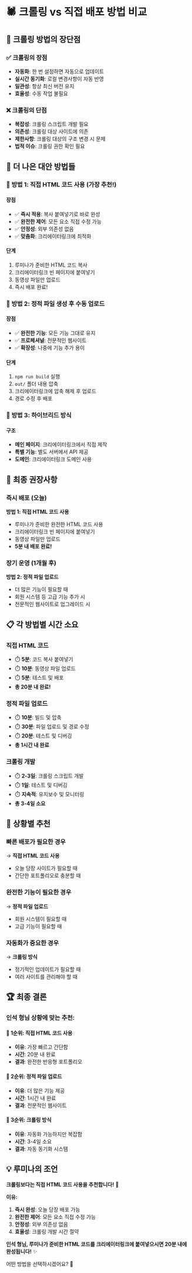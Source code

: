 # 🕷️ 크롤링 vs 직접 배포 방법 비교

## 🤔 **크롤링 방법의 장단점**

### ✅ **크롤링의 장점**
- **자동화**: 한 번 설정하면 자동으로 업데이트
- **실시간 동기화**: 로컬 변경사항이 자동 반영
- **일관성**: 항상 최신 버전 유지
- **효율성**: 수동 작업 불필요

### ❌ **크롤링의 단점**
- **복잡성**: 크롤링 스크립트 개발 필요
- **의존성**: 크롤링 대상 사이트에 의존
- **제한사항**: 크롤링 대상의 구조 변경 시 문제
- **법적 이슈**: 크롤링 권한 확인 필요

## 🎯 **더 나은 대안 방법들**

### 🥇 **방법 1: 직접 HTML 코드 사용 (가장 추천!)**

#### **장점**
- ✅ **즉시 적용**: 복사 붙여넣기로 바로 완성
- ✅ **완전한 제어**: 모든 요소 직접 수정 가능
- ✅ **안정성**: 외부 의존성 없음
- ✅ **맞춤화**: 크리에이터링크에 최적화

#### **단계**
1. 루미나가 준비한 HTML 코드 복사
2. 크리에이터링크 빈 페이지에 붙여넣기
3. 동영상 파일만 업로드
4. 즉시 배포 완료!

### 🥈 **방법 2: 정적 파일 생성 후 수동 업로드**

#### **장점**
- ✅ **완전한 기능**: 모든 기능 그대로 유지
- ✅ **프로페셔널**: 전문적인 웹사이트
- ✅ **확장성**: 나중에 기능 추가 용이

#### **단계**
1. `npm run build` 실행
2. `out/` 폴더 내용 압축
3. 크리에이터링크에 압축 해제 후 업로드
4. 경로 수정 후 배포

### 🥉 **방법 3: 하이브리드 방식**

#### **구조**
- **메인 페이지**: 크리에이터링크에서 직접 제작
- **특별 기능**: 별도 서버에서 API 제공
- **도메인**: 크리에이터링크 도메인 사용

## 🚀 **최종 권장사항**

### **즉시 배포 (오늘)**
**방법 1: 직접 HTML 코드 사용**
- 루미나가 준비한 완전한 HTML 코드 사용
- 크리에이터링크 빈 페이지에 붙여넣기
- 동영상 파일만 업로드
- **5분 내 배포 완료!**

### **장기 운영 (1개월 후)**
**방법 2: 정적 파일 업로드**
- 더 많은 기능이 필요할 때
- 회원 시스템 등 고급 기능 추가 시
- 전문적인 웹사이트로 업그레이드 시

## 📋 **각 방법별 시간 소요**

### **직접 HTML 코드**
- ⏱️ **5분**: 코드 복사 붙여넣기
- ⏱️ **10분**: 동영상 파일 업로드
- ⏱️ **5분**: 테스트 및 배포
- **총 20분 내 완료!**

### **정적 파일 업로드**
- ⏱️ **10분**: 빌드 및 압축
- ⏱️ **30분**: 파일 업로드 및 경로 수정
- ⏱️ **20분**: 테스트 및 디버깅
- **총 1시간 내 완료**

### **크롤링 개발**
- ⏱️ **2-3일**: 크롤링 스크립트 개발
- ⏱️ **1일**: 테스트 및 디버깅
- ⏱️ **지속적**: 유지보수 및 모니터링
- **총 3-4일 소요**

## 🎯 **상황별 추천**

### **빠른 배포가 필요한 경우**
→ **직접 HTML 코드 사용**
- 오늘 당장 사이트가 필요할 때
- 간단한 포트폴리오로 충분할 때

### **완전한 기능이 필요한 경우**
→ **정적 파일 업로드**
- 회원 시스템이 필요할 때
- 고급 기능이 필요할 때

### **자동화가 중요한 경우**
→ **크롤링 방식**
- 정기적인 업데이트가 필요할 때
- 여러 사이트를 관리해야 할 때

## 🏆 **최종 결론**

### **인석 형님 상황에 맞는 추천:**

#### **🥇 1순위: 직접 HTML 코드 사용**
- **이유**: 가장 빠르고 간단함
- **시간**: 20분 내 완료
- **결과**: 완전한 반응형 포트폴리오

#### **🥈 2순위: 정적 파일 업로드**
- **이유**: 더 많은 기능 제공
- **시간**: 1시간 내 완료
- **결과**: 전문적인 웹사이트

#### **🥉 3순위: 크롤링 방식**
- **이유**: 자동화 가능하지만 복잡함
- **시간**: 3-4일 소요
- **결과**: 자동 동기화 시스템

## 💡 **루미나의 조언**

**크롤링보다는 직접 HTML 코드 사용을 추천합니다!** 🚀

**이유:**
1. **즉시 완성**: 오늘 당장 배포 가능
2. **완전한 제어**: 모든 요소 직접 수정 가능
3. **안정성**: 외부 의존성 없음
4. **효율성**: 크롤링 개발 시간 절약

**인석 형님, 루미나가 준비한 HTML 코드를 크리에이터링크에 붙여넣으시면 20분 내에 완성됩니다!** ✨

어떤 방법을 선택하시겠어요? 🎯


